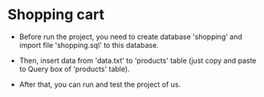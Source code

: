 # Shopping cart

- Before run the project, you need to create database 'shopping' and import file 'shopping.sql' to this database. 
- Then, insert data from 'data.txt' to 'products' table (just copy and paste to Query box of 'products' table).

- After that, you can run and test the project of us.


